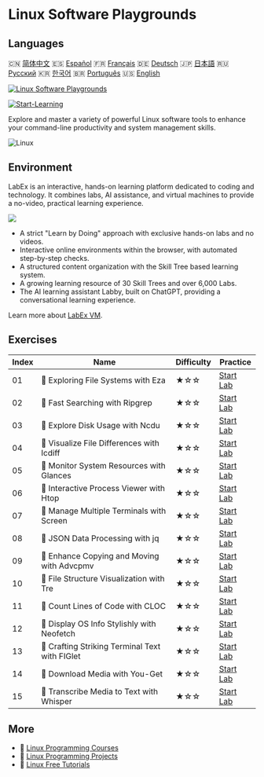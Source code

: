 # Linux Software Playgrounds

## Languages

🇨🇳 [简体中文](README_zh.md) 🇪🇸 [Español](README_es.md) 🇫🇷 [Français](README_fr.md) 🇩🇪 [Deutsch](README_de.md) 🇯🇵 [日本語](README_ja.md) 🇷🇺 [Русский](README_ru.md) 🇰🇷 [한국어](README_ko.md) 🇧🇷 [Português](README_pt.md) 🇺🇸 [English](README.md) 

[![Linux Software Playgrounds](https://cover-creator.labex.io/linux-software-playgrounds.png)](https://labex.io/en/courses/linux-software-playgrounds)

[![Start-Learning](https://img.shields.io/badge/Start-Learning-whitesmoke?style=for-the-badge)](https://labex.io/en/courses/linux-software-playgrounds)

Explore and master a variety of powerful Linux software tools to enhance your command-line productivity and system management skills.

![Linux](https://img.shields.io/badge/Linux-whitesmoke?style=for-the-badge&logo=linux)


## Environment

LabEx is an interactive, hands-on learning platform dedicated to coding and technology. It combines labs, AI assistance, and virtual machines to provide a no-video, practical learning experience.

![](https://tutorial-screenshot.getvm.io/images/vm-1725247253.png)

- A strict "Learn by Doing" approach with exclusive hands-on labs and no videos.
- Interactive online environments within the browser, with automated step-by-step checks.
- A structured content organization with the Skill Tree based learning system.
- A growing learning resource of 30 Skill Trees and over 6,000 Labs.
- The AI learning assistant Labby, built on ChatGPT, providing a conversational learning experience.

Learn more about [LabEx VM](https://support.labex.io/using-labex/virtual-machine).

## Exercises

|   Index | Name                                           | Difficulty   | Practice                                                                                                                       |
|---------|------------------------------------------------|--------------|--------------------------------------------------------------------------------------------------------------------------------|
|      01 | 📖 Exploring File Systems with Eza             | ★☆☆          | <a target='_blank' href='https://labex.io/en/tutorials/linux-exploring-file-systems-with-eza-295948'>Start Lab</a>             |
|      02 | 📖 Fast Searching with Ripgrep                 | ★☆☆          | <a target='_blank' href='https://labex.io/en/tutorials/linux-fast-searching-with-ripgrep-384504'>Start Lab</a>                 |
|      03 | 📖 Explore Disk Usage with Ncdu                | ★☆☆          | <a target='_blank' href='https://labex.io/en/tutorials/linux-explore-disk-usage-with-ncdu-296141'>Start Lab</a>                |
|      04 | 📖 Visualize File Differences with Icdiff      | ★☆☆          | <a target='_blank' href='https://labex.io/en/tutorials/linux-visualize-file-differences-with-icdiff-272381'>Start Lab</a>      |
|      05 | 📖 Monitor System Resources with Glances       | ★☆☆          | <a target='_blank' href='https://labex.io/en/tutorials/linux-monitor-system-resources-with-glances-384503'>Start Lab</a>       |
|      06 | 📖 Interactive Process Viewer with Htop        | ★☆☆          | <a target='_blank' href='https://labex.io/en/tutorials/linux-interactive-process-viewer-with-htop-271667'>Start Lab</a>        |
|      07 | 📖 Manage Multiple Terminals with Screen       | ★☆☆          | <a target='_blank' href='https://labex.io/en/tutorials/linux-manage-multiple-terminals-with-screen-271827'>Start Lab</a>       |
|      08 | 📖 JSON Data Processing with jq                | ★☆☆          | <a target='_blank' href='https://labex.io/en/tutorials/linux-json-data-processing-with-jq-279945'>Start Lab</a>                |
|      09 | 📖 Enhance Copying and Moving with Advcpmv     | ★☆☆          | <a target='_blank' href='https://labex.io/en/tutorials/linux-enhance-copying-and-moving-with-advcpmv-295937'>Start Lab</a>     |
|      10 | 📖 File Structure Visualization with Tre       | ★☆☆          | <a target='_blank' href='https://labex.io/en/tutorials/linux-file-structure-visualization-with-tre-384505'>Start Lab</a>       |
|      11 | 📖 Count Lines of Code with CLOC               | ★☆☆          | <a target='_blank' href='https://labex.io/en/tutorials/linux-count-lines-of-code-with-cloc-273383'>Start Lab</a>               |
|      12 | 📖 Display OS Info Stylishly with Neofetch     | ★☆☆          | <a target='_blank' href='https://labex.io/en/tutorials/linux-display-os-info-stylishly-with-neofetch-299825'>Start Lab</a>     |
|      13 | 📖 Crafting Striking Terminal Text with FIGlet | ★☆☆          | <a target='_blank' href='https://labex.io/en/tutorials/linux-crafting-striking-terminal-text-with-figlet-272383'>Start Lab</a> |
|      14 | 📖 Download Media with You-Get                 | ★☆☆          | <a target='_blank' href='https://labex.io/en/tutorials/linux-download-media-with-you-get-289657'>Start Lab</a>                 |
|      15 | 📖 Transcribe Media to Text with Whisper       | ★☆☆          | <a target='_blank' href='https://labex.io/en/tutorials/linux-transcribe-media-to-text-with-whisper-289658'>Start Lab</a>       |

## More

- 🔗 [Linux Programming Courses](https://github.com/labex-labs/awesome-programming-courses)
- 🔗 [Linux Programming Projects](https://github.com/labex-labs/awesome-programming-projects)
- 🔗 [Linux Free Tutorials](https://github.com/labex-labs/linux-free-tutorials)

